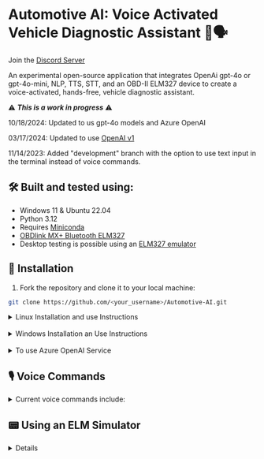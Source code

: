 # Automotive AI: Voice Activated Vehicle Diagnostic Assistant 🚗🗣️

Join the [Discord Server](https://discord.gg/VsVuxche)

An experimental open-source application that integrates OpenAi gpt-4o or gpt-4o-mini, NLP, TTS, STT, and an OBD-II ELM327 device to create a voice-activated, hands-free, vehicle diagnostic assistant.

⚠️ ***This is a work in progress*** ⚠️

10/18/2024: Updated to us gpt-4o models and Azure OpenAI

03/17/2024: Updated to use [OpenAI v1](https://github.com/openai/openai-python/releases/)

11/14/2023: Added "development" branch with the option to use text input in the terminal instead of voice commands.

## 🛠️ Built and tested using:

- Windows 11 & Ubuntu 22.04
- Python 3.12
- Requires [Miniconda](https://docs.anaconda.com/free/miniconda/#latest-miniconda-installer-links)
- [OBDlink MX+ Bluetooth ELM327](https://www.obdlink.com/products/obdlink-mxp/)
- Desktop testing is possible using an [ELM327 emulator](https://github.com/Ircama/ELM327-emulator)

## 🚀 Installation

1. Fork the repository and clone it to your local machine:

```bash
git clone https://github.com/<your_username>/Automotive-AI.git
```

<details>
## To use the OpenAI API
<summary>Linux Installation and use Instructions</summary>

```bash
./install.sh
```

Set your API keys and variables in `.env.template` and save it as `.env`

```bash
cp .env.template .env
```

#### Running the Application

Without a vehicle communication interface:

```bash
python -m app
```

With an ELM327 device connected:

```bash
python -m app --device elm327
```

</details>
<br>

<details>

<summary>Windows Installation an Use Instructions</summary>

```PowerShell
.\install.bat
```

Set your API keys and variables in `.env.template` and save it as `.env`

```pwsh
copy .env.template .env
```
#### Running the Application

Without a vehicle communication interface:

```bash
python -m app
```

With an ELM327 device connected:

```bash
python -m app --device elm327
```

</details>

<br>

<details>
<summary>To use Azure OpenAI Service</summary>

```bash
azd auth login
azd up
```

#### Running the Application

Without a vehicle communication interface:

```bash
python -m src/app
```

With an ELM327 device connected:

```bash
python -m src/app --device elm327
```

</details>

## 🎙️ Voice Commands

<details>

<summary>Current voice commands include:</summary>

- "engine rpm"
- "intake air temperature"
- "fuel tank level"
- "time run with MIL on"
- "engine coolant temperature"
- "read trouble codes"
- "freeze frame data"
- "pending trouble codes"
- "clear trouble codes"
- "vehicle identification number"
- "calibration id message count"
- "calibration id"
- "calibration verification numbers"
- "start a diagnostic report"
- "send a diagnostic report"
- "next on my calendar"
- "create a new appointment"
- "check my email"
- "send an email to"
- "ask question"
- "start a conversation"

To start a conversation that uses JSON for conversation history, use the "start a conversation" command.

After a conversation has been started you can use the following voice commands to manage the conversation history:

- "clear all history"
- "delete the last message"
- "summarize the conversation history"
- "end the conversation"

</details>

## 📟 Using an ELM Simulator

<details>
ELM327 emulator: [GitHub](https://github.com/Ircama/ELM327-emulator)
com0com virtual serial port driver: [SourceForge](https://sourceforge.net/projects/com0com/) (to create a virtual COM port pair).

After installing com0com, run:

```bash
elm -p COM6 -a 500000
```

Set the COM port in the `.env` file to `COM7`.

## 📈 Data Stream (Under Construction)

```bash
python air_fuel_datastream.py
```

Streams data from the OBD-II ELM327 device to the console, but there's currently no way to stop the stream other than closing the application.
</details>
